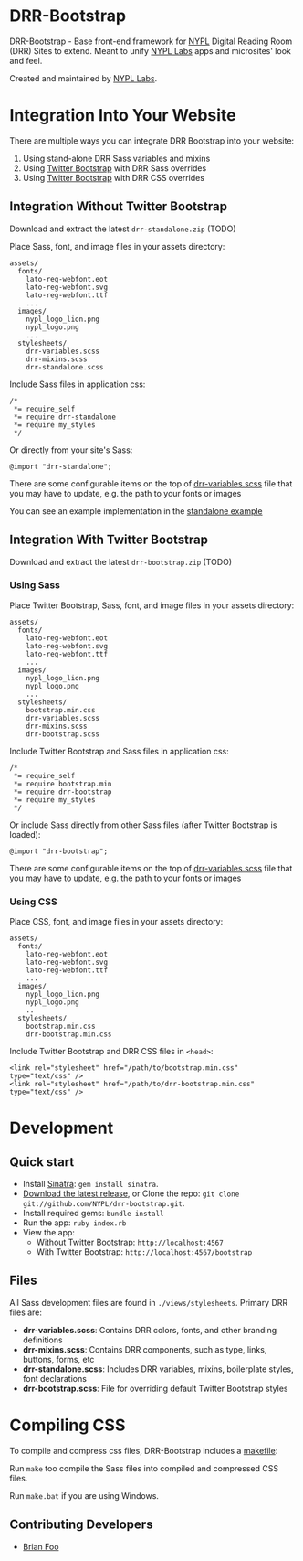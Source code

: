 DRR-Bootstrap
================

DRR-Bootstrap - Base front-end framework for [NYPL](http://www.nypl.org/) Digital Reading Room (DRR) Sites to extend. Meant to unify [NYPL Labs](http://www.nypl.org/collections/labs) apps and microsites' look and feel.

Created and maintained by [NYPL Labs](http://www.nypl.org/collections/labs).

# Integration Into Your Website

There are multiple ways you can integrate DRR Bootstrap into your website:

1. Using stand-alone DRR Sass variables and mixins
3. Using [Twitter Bootstrap](http://twitter.github.io/bootstrap/) with DRR Sass overrides
4. Using [Twitter Bootstrap](http://twitter.github.io/bootstrap/) with DRR CSS overrides

## Integration Without Twitter Bootstrap

Download and extract the latest `drr-standalone.zip` (TODO)

Place Sass, font, and image files in your assets directory:

```
assets/
  fonts/
    lato-reg-webfont.eot
    lato-reg-webfont.svg
    lato-reg-webfont.ttf
    ...
  images/
    nypl_logo_lion.png
    nypl_logo.png
    ...
  stylesheets/    
    drr-variables.scss
    drr-mixins.scss
    drr-standalone.scss
```

Include Sass files in application css:

```
/*
 *= require_self
 *= require drr-standalone
 *= require my_styles
 */
```

Or directly from your site's Sass:

```
@import "drr-standalone";
```

There are some configurable items on the top of [drr-variables.scss](views/stylesheets/drr-variables.scss) file that you may have to update, e.g. the path to your fonts or images

You can see an example implementation in the [standalone example](views/stylesheets/standalone-example.scss)

## Integration With Twitter Bootstrap

Download and extract the latest `drr-bootstrap.zip` (TODO)

### Using Sass

Place Twitter Bootstrap, Sass, font, and image files in your assets directory:

```
assets/
  fonts/
    lato-reg-webfont.eot
    lato-reg-webfont.svg
    lato-reg-webfont.ttf
    ...
  images/
    nypl_logo_lion.png
    nypl_logo.png
    ...
  stylesheets/
    bootstrap.min.css
    drr-variables.scss
    drr-mixins.scss
    drr-bootstrap.scss
```

Include Twitter Bootstrap and Sass files in application css:

```
/*
 *= require_self
 *= require bootstrap.min
 *= require drr-bootstrap
 *= require my_styles
 */
```

Or include Sass directly from other Sass files (after Twitter Bootstrap is loaded):

```
@import "drr-bootstrap";
```

There are some configurable items on the top of [drr-variables.scss](views/stylesheets/drr-variables.scss) file that you may have to update, e.g. the path to your fonts or images

### Using CSS

Place CSS, font, and image files in your assets directory:

```
assets/
  fonts/
    lato-reg-webfont.eot
    lato-reg-webfont.svg
    lato-reg-webfont.ttf
    ...
  images/
    nypl_logo_lion.png
    nypl_logo.png
    ..
  stylesheets/
    bootstrap.min.css
    drr-bootstrap.min.css
```

Include Twitter Bootstrap and DRR CSS files in `<head>`:

```
<link rel="stylesheet" href="/path/to/bootstrap.min.css" type="text/css" />
<link rel="stylesheet" href="/path/to/drr-bootstrap.min.css" type="text/css" />
```

# Development

## Quick start

- Install [Sinatra](http://www.sinatrarb.com/): `gem install sinatra`.
- [Download the latest release](https://github.com/NYPL/drr-bootstrap/zipball/master), or Clone the repo: `git clone git://github.com/NYPL/drr-bootstrap.git`.
- Install required gems: `bundle install`
- Run the app: `ruby index.rb`
- View the app:
  - Without Twitter Bootstrap: `http://localhost:4567`
  - With Twitter Bootstrap: `http://localhost:4567/bootstrap`

## Files

All Sass development files are found in `./views/stylesheets`. Primary DRR files are:

- **drr-variables.scss**: Contains DRR colors, fonts, and other branding definitions
- **drr-mixins.scss**: Contains DRR components, such as type, links, buttons, forms, etc
- **drr-standalone.scss**: Includes DRR variables, mixins, boilerplate styles, font declarations
- **drr-bootstrap.scss**: File for overriding default Twitter Bootstrap styles

# Compiling CSS

To compile and compress css files, DRR-Bootstrap includes a [makefile](Makefile):

Run `make` too compile the Sass files into compiled and compressed CSS files. 

Run `make.bat` if you are using Windows.

## Contributing Developers

* [Brian Foo](http://github.com/beefoo)

